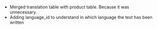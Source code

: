   - Merged translation table with product table. Because it was unnecessary.
  - Adding language_id to understand in which language the text has been written

